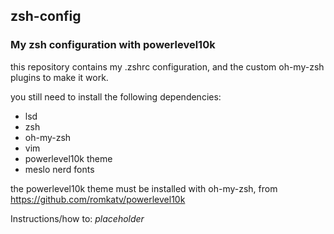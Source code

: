 ## zsh-config
### My zsh configuration with powerlevel10k

this repository contains my .zshrc configuration, and the custom oh-my-zsh plugins to make it work. 

you still need to install the following dependencies:
- lsd
- zsh
- oh-my-zsh
- vim
- powerlevel10k theme
- meslo nerd fonts

the powerlevel10k theme must be installed with oh-my-zsh, from https://github.com/romkatv/powerlevel10k

Instructions/how to:
*placeholder*
